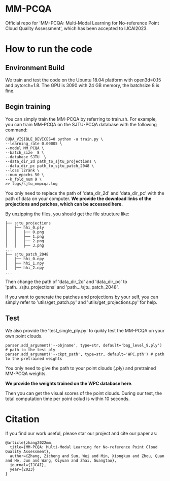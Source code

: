 # MM-PCQA
Official repo for 'MM-PCQA: Multi-Modal Learning for No-reference Point Cloud Quality Assessment', which has been accepted to IJCAI2023.


# How to run the code

## Environment Build

We train and test the code on the Ubuntu 18.04 platform with open3d=0.15 and pytorch=1.8. The GPU is 3090 with 24 GB memory, the batchsize 8 is fine.

## Begin training

You can simply train the MM-PCQA by referring to train.sh. For example, you can train MM-PCQA on the SJTU-PCQA database with the following command:

```
CUDA_VISIBLE_DEVICES=0 python -u train.py \
--learning_rate 0.00005 \
--model MM_PCQA \
--batch_size  8 \
--database SJTU  \
--data_dir_2d path_to_sjtu_projections \
--data_dir_pc path_to_sjtu_patch_2048 \
--loss l2rank \
--num_epochs 50 \
--k_fold_num 9 \
>> logs/sjtu_mmpcqa.log
```

You only need to replace the path of 'data_dir_2d' and 'data_dir_pc' with the path of data on your computer. **We provide the download links of the projections and patches, which can be accessed here.**  

By unzipping the files, you should get the file structure like:

```
├── sjtu_projections
│   ├── hhi_0.ply
│   │   ├── 0.png
│   │   ├── 1.png
│   │   ├── 2.png
│   │   ├── 3.png
...
├── sjtu_patch_2048
│   ├── hhi_0.npy
│   ├── hhi_1.npy
│   ├── hhi_2.npy
...
```

Then change the path of 'data_dir_2d' and 'data_dir_pc' to 'path.../sjtu_projections' and 'path.../sjtu_patch_2048'. 

If you want to generate the patches and projections by your self, you can simply refer to 'utils/get_patch.py' and 'utils/get_projections.py' for help.

## Test

We also provide the 'test_single_ply.py' to quikly test the MM-PCQA on your own point clouds. 

```
parser.add_argument('--objname', type=str, default='bag_level_9.ply') # path to the test ply
parser.add_argument('--ckpt_path', type=str, default='WPC.pth') # path to the pretrained weights
```
You only need to give the path to your point clouds (.ply) and pretrained MM-PCQA weights.

**We provide the weights trained on the WPC database here**.

Then you can get the visual scores of the point clouds. During our test, the total computation time per point colud is within 10 seconds.

# Citation

If you find our work useful, please star our project and cite our paper as:

```
@article{zhang2022mm,
  title={MM-PCQA: Multi-Modal Learning for No-reference Point Cloud Quality Assessment},
  author={Zhang, Zicheng and Sun, Wei and Min, Xiongkuo and Zhou, Quan and He, Jun and Wang, Qiyuan and Zhai, Guangtao},
  journal={IJCAI},
  year={2023}
}
```
